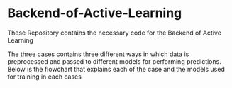 # Backend-of-Active-Learning
These Repository contains the necessary code for the Backend of Active Learning

The three cases contains three different ways in which data is preprocessed and passed to different models for performing predictions.
Below is the flowchart that explains each of the case and the models used for training in each cases

